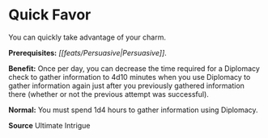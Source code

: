 ﻿---
cssclass: [feats]

---
# Quick Favor

You can quickly take advantage of your charm.

**Prerequisites:** _[[feats/Persuasive|Persuasive]]_.

**Benefit:** Once per day, you can decrease the time required for a Diplomacy check to gather information to 4d10 minutes when you use Diplomacy to gather information again just after you previously gathered information there (whether or not the previous attempt was successful).

**Normal:** You must spend 1d4 hours to gather information using Diplomacy.

**Source** Ultimate Intrigue